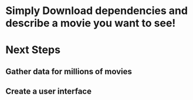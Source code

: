# Simply Download dependencies and describe a movie you want to see! 

# Next Steps
## Gather data for millions of movies
## Create a user interface 

